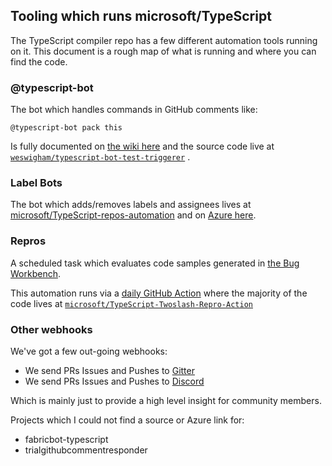 ## Tooling which runs  microsoft/TypeScript

The TypeScript compiler repo has a few different automation tools running on it. 
This document is a rough map of what is running and where you can find the code.

### @typescript-bot

The bot which handles commands in GitHub comments like:

```
@typescript-bot pack this
```

Is fully documented on [the wiki here](https://github.com/microsoft/TypeScript/wiki/Triggering-TypeScript-Bot) and the source code live at [`weswigham/typescript-bot-test-triggerer`](https://github.com/weswigham/typescript-bot-test-triggerer) .

### Label Bots

The bot which adds/removes labels and assignees lives at [microsoft/TypeScript-repos-automation](https://github.com/microsoft/TypeScript-repos-automation) and on [Azure here](https://ms.portal.azure.com/#@microsoft.onmicrosoft.com/resource/subscriptions/57bfeeed-c34a-4ffd-a06b-ccff27ac91b8/resourceGroups/typescriptreposautomatio/providers/Microsoft.Web/sites/TypeScriptReposAutomation).

### Repros

A scheduled task which evaluates code samples generated in [the Bug Workbench](https://www.typescriptlang.org/dev/bug-workbench).

This automation runs via a [daily GitHub Action](https://github.com/microsoft/TypeScript/blob/master/.github/workflows/twoslash-repros.yaml) where the majority of the code lives at [`microsoft/TypeScript-Twoslash-Repro-Action`](https://github.com/microsoft/TypeScript-Twoslash-Repro-Action)

### Other webhooks

We've got a few out-going webhooks:

- We send PRs Issues and Pushes to [Gitter](https://gitter.im/Microsoft/TypeScript)
- We send PRs Issues and Pushes to [Discord](https://discord.gg/TypeScript)

Which is mainly just to provide a high level insight for community members.

Projects which I could not find a source or Azure link for:

- fabricbot-typescript 
- trialgithubcommentresponder
